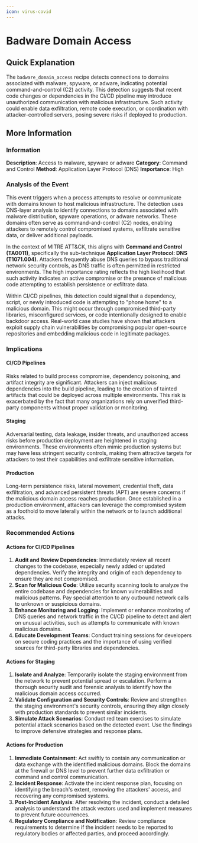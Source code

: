 ```yaml
---
icon: virus-covid
---
```


# Badware Domain Access

## Quick Explanation

The `badware_domain_access` recipe detects connections to domains associated with malware, spyware, or adware, indicating potential command-and-control (C2) activity. This detection suggests that recent code changes or dependencies in the CI/CD pipeline may introduce unauthorized communication with malicious infrastructure. Such activity could enable data exfiltration, remote code execution, or coordination with attacker-controlled servers, posing severe risks if deployed to production.

## More Information

### Information

**Description**: Access to malware, spyware or adware **Category**: Command and Control **Method**: Application Layer Protocol (DNS) **Importance**: High

### Analysis of the Event

This event triggers when a process attempts to resolve or communicate with domains known to host malicious infrastructure. The detection uses DNS-layer analysis to identify connections to domains associated with malware distribution, spyware operations, or adware networks. These domains often serve as command-and-control (C2) nodes, enabling attackers to remotely control compromised systems, exfiltrate sensitive data, or deliver additional payloads.

In the context of MITRE ATT\&CK, this aligns with **Command and Control (TA0011)**, specifically the sub-technique **Application Layer Protocol: DNS (T1071.004)**. Attackers frequently abuse DNS queries to bypass traditional network security controls, as DNS traffic is often permitted in restricted environments. The high importance rating reflects the high likelihood that such activity indicates an active compromise or the presence of malicious code attempting to establish persistence or exfiltrate data.

Within CI/CD pipelines, this detection could signal that a dependency, script, or newly introduced code is attempting to "phone home" to a malicious domain. This might occur through compromised third-party libraries, misconfigured services, or code intentionally designed to enable backdoor access. Real-world case studies have shown that attackers exploit supply chain vulnerabilities by compromising popular open-source repositories and embedding malicious code in legitimate packages.

### Implications

#### CI/CD Pipelines

Risks related to build process compromise, dependency poisoning, and artifact integrity are significant. Attackers can inject malicious dependencies into the build pipeline, leading to the creation of tainted artifacts that could be deployed across multiple environments. This risk is exacerbated by the fact that many organizations rely on unverified third-party components without proper validation or monitoring.

#### Staging

Adversarial testing, data leakage, insider threats, and unauthorized access risks before production deployment are heightened in staging environments. These environments often mimic production systems but may have less stringent security controls, making them attractive targets for attackers to test their capabilities and exfiltrate sensitive information.

#### Production

Long-term persistence risks, lateral movement, credential theft, data exfiltration, and advanced persistent threats (APT) are severe concerns if the malicious domain access reaches production. Once established in a production environment, attackers can leverage the compromised system as a foothold to move laterally within the network or to launch additional attacks.

### Recommended Actions

#### Actions for CI/CD Pipelines

1. **Audit and Review Dependencies**: Immediately review all recent changes to the codebase, especially newly added or updated dependencies. Verify the integrity and origin of each dependency to ensure they are not compromised.
2. **Scan for Malicious Code**: Utilize security scanning tools to analyze the entire codebase and dependencies for known vulnerabilities and malicious patterns. Pay special attention to any outbound network calls to unknown or suspicious domains.
3. **Enhance Monitoring and Logging**: Implement or enhance monitoring of DNS queries and network traffic in the CI/CD pipeline to detect and alert on unusual activities, such as attempts to communicate with known malicious domains.
4. **Educate Development Teams**: Conduct training sessions for developers on secure coding practices and the importance of using verified sources for third-party libraries and dependencies.

#### Actions for Staging

1. **Isolate and Analyze**: Temporarily isolate the staging environment from the network to prevent potential spread or escalation. Perform a thorough security audit and forensic analysis to identify how the malicious domain access occurred.
2. **Validate Configuration and Security Controls**: Review and strengthen the staging environment's security controls, ensuring they align closely with production standards to prevent similar incidents.
3. **Simulate Attack Scenarios**: Conduct red team exercises to simulate potential attack scenarios based on the detected event. Use the findings to improve defensive strategies and response plans.

#### Actions for Production

1. **Immediate Containment**: Act swiftly to contain any communication or data exchange with the identified malicious domains. Block the domains at the firewall or DNS level to prevent further data exfiltration or command and control communication.
2. **Incident Response**: Activate the incident response plan, focusing on identifying the breach's extent, removing the attackers' access, and recovering any compromised systems.
3. **Post-Incident Analysis**: After resolving the incident, conduct a detailed analysis to understand the attack vectors used and implement measures to prevent future occurrences.
4. **Regulatory Compliance and Notification**: Review compliance requirements to determine if the incident needs to be reported to regulatory bodies or affected parties, and proceed accordingly.
